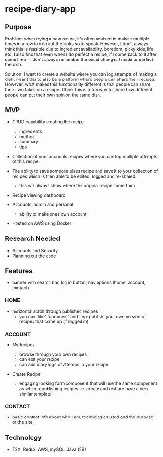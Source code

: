 # recipe-diary-app

## Purpose

Problem: when trying a new recipe, it's often advised to make it multiple times in a row to iron out the kinks so to speak. However, I don't always think this is feasible due to ingredient availability, boredom, picky kids, life etc. I also find that even when I do perfect a recipe, if I come back to it after some time - I don't always remember the exact changes I made to perfect the dish.

Solution: I want to create a website where you can log attempts of making a dish. I want this to also be a platform where people can share their recipes. However, what makes this functionality different is that people can share their own takes on a recipe. I think this is a fun way to share how different people can put their own spin on the same dish. 

## MVP

* CRUD capability creating the recipe
  - ingredients
  - method
  - summary
  - tips

* Collection of your accounts recipes where you can log multiple attempts of this recipe.

* The ability to save someone elses recipe and save it to your collection of recipes which is then able to be edited, logged and re-shared.
  - this will always show where the original recipe came from
  
* Recipe viewing dashboard
* Accounts, admin and personal
  - ability to make ones own account
* Hosted on AWS using Docker

## Research Needed

* Accounts and Security
* Planning out the code

## Features

* banner with search bar, log in button, nav options (home, account, contact)

### HOME
* horizontal scroll through published recipes
  - you can 'like', 'comment' and 'rep-publish' your own version of recipes that come up (if logged in)
 
### ACCOUNT 
* MyRecipes
  - browse through your own recipes
  - can edit your recipe
  - can add diary logs of attemps to your recipe
 
* Create Recipe
  - engaging looking form component that will use the same component as when republishing recipes i.e. create and reshare have a very similar template
 
### CONTACT
* basic contact info about who I am, technologies used and the purpose of the site

## Technology
* TSX, Redux, AWS, mySQL, Java (SB)
